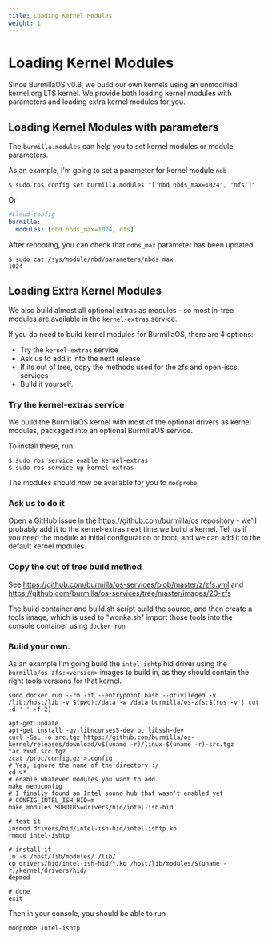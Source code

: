 ```yaml
---
title: Loading Kernel Modules
weight: 1
---
```

# Loading Kernel Modules

Since BurmillaOS v0.8, we build our own kernels using an unmodified kernel.org LTS kernel.
We provide both loading kernel modules with parameters and loading extra kernel modules for you.

## Loading Kernel Modules with parameters

The `burmilla.modules` can help you to set kernel modules or module parameters.

As an example, I'm going to set a parameter for kernel module `ndb`

```shell
$ sudo ros config set burmilla.modules "['nbd nbds_max=1024', 'nfs']"
```

Or

```yaml
#cloud-config
burmilla:
  modules: [nbd nbds_max=1024, nfs]
```

After rebooting, you can check that `ndbs_max` parameter has been updated.

```shell
$ sudo cat /sys/module/nbd/parameters/nbds_max
1024
```

## Loading Extra Kernel Modules

We also build almost all optional extras as modules - so most in-tree modules are available
in the `kernel-extras` service.

If you do need to build kernel modules for BurmillaOS, there are 4 options:

* Try the `kernel-extras` service
* Ask us to add it into the next release
* If its out of tree, copy the methods used for the zfs and open-iscsi services
* Build it yourself.

### Try the kernel-extras service

We build the BurmillaOS kernel with most of the optional drivers as kernel modules, packaged
into an optional BurmillaOS service.

To install these, run:

```shell
$ sudo ros service enable kernel-extras
$ sudo ros service up kernel-extras
```

The modules should now be available for you to `modprobe`

### Ask us to do it

Open a GitHub issue in the https://github.com/burmilla/os repository - we'll probably add
it to the kernel-extras next time we build a kernel. Tell us if you need the module at initial
configuration or boot, and we can add it to the default kernel modules.

### Copy the out of tree build method

See https://github.com/burmilla/os-services/blob/master/z/zfs.yml and
https://github.com/burmilla/os-services/tree/master/images/20-zfs

The build container and build.sh script build the source, and then create a tools image, which is used to
"wonka.sh" import those tools into the console container using `docker run`

### Build your own.

As an example I'm going build the `intel-ishtp` hid driver using the `burmilla/os-zfs:<version>` images to build in, as they should contain the right tools versions for that kernel.

```shell
sudo docker run --rm -it --entrypoint bash --privileged -v /lib:/host/lib -v $(pwd):/data -w /data burmilla/os-zfs:$(ros -v | cut -d ' ' -f 2)

apt-get update
apt-get install -qy libncurses5-dev bc libssh-dev
curl -SsL -o src.tgz https://github.com/burmilla/os-kernel/releases/download/v$(uname -r)/linux-$(uname -r)-src.tgz
tar zxvf src.tgz
zcat /proc/config.gz >.config
# Yes, ignore the name of the directory :/
cd v*
# enable whatever modules you want to add.
make menuconfig
# I finally found an Intel sound hub that wasn't enabled yet
# CONFIG_INTEL_ISH_HID=m
make modules SUBDIRS=drivers/hid/intel-ish-hid

# test it
insmod drivers/hid/intel-ish-hid/intel-ishtp.ko
rmmod intel-ishtp

# install it
ln -s /host/lib/modules/ /lib/
cp drivers/hid/intel-ish-hid/*.ko /host/lib/modules/$(uname -r)/kernel/drivers/hid/
depmod

# done
exit
```

Then in your console, you should be able to run

```shell
modprobe intel-ishtp
```
